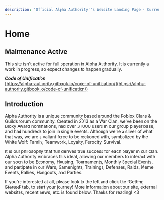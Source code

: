 ```yaml
---
description: 'Official Alpha Authority''s Website Landing Page - Currently [V0.0.9]'
---
```


# Home

## Maintenance Active

This site isn't active for full operation in Alpha Authority. It is currently a work in progress, so expect changes to happen gradually.  
  
_**Code of Unification**_  
[https://alpha-authority.gitbook.io/code-of-unification/](https://alpha-authority.gitbook.io/code-of-unification/)

## Introduction

Alpha Authority is a unique community based around the Roblox Clans & Guilds forum community. Created in 2013 as a War Clan, we've been on the Bloxy Award nominations, had over 31,000 users in our group player base, and had hundreds to join in single events. Although we're a sliver of what that was, we are a valiant force to be reckoned with, symbolized by the White Wolf: Family, Teamwork, Loyalty, Ferocity, Survival.  
  
It is our philosophy that fun derives true success for each player in our clan. Alpha Authority embraces this ideal, allowing our members to interact with our soon to be Economy, Housing, Tournaments, Monthly Special Events, and partipate in our Wars, Gamenights, Trainings, Defenses, Raids, Meme Events, Rallies, Hangouts, and Parties.  
  
If you're interested at all, please look to the left and click the ~~'Getting Started'~~ tab, to start your journey! More information about our site, external websites, recent news, etc. is found below. Thanks for reading! &lt;3

